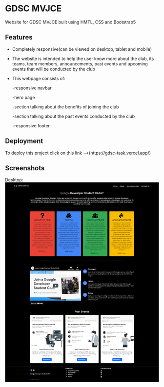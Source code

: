 
# GDSC MVJCE

 Website for GDSC MVJCE built using HMTL, CSS and Bootstrap5


## Features

- Completely responsive(can be viewed on desktop, tablet and mobile)
- The website is intended to help the user know more about the club, its teams, team members, announcements, past events and upcoming events that will be conducted by   the club
- This webpage consists of:
    
    -responsive navbar
    
    -hero page 
    
    -section talking about the benefits of joining the club    
    
    -section talking about the past events conducted by the club 
    
    -responsive footer
    
    

    

    




## Deployment

To deploy this project click on this link -->(https://gdsc-task.vercel.app/)


## Screenshots
Desktop:
![Desktop](https://github.com/karanadam/gdsc-task/blob/main/Screenshots/ssdesktop.png?raw=true)

<!--Mobile:
![Mobile](https://github.com/karanadam/gdsc-task/blob/main/Screenshots/gdsc%20task_page-0001.jpg?raw=true)-->


